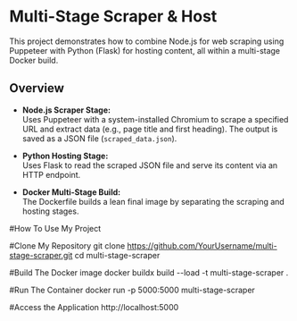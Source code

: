 # Multi-Stage Scraper & Host

This project demonstrates how to combine Node.js for web scraping using Puppeteer with Python (Flask) for hosting content, all within a multi-stage Docker build.

## Overview

- **Node.js Scraper Stage:**  
  Uses Puppeteer with a system-installed Chromium to scrape a specified URL and extract data (e.g., page title and first heading). The output is saved as a JSON file (`scraped_data.json`).

- **Python Hosting Stage:**  
  Uses Flask to read the scraped JSON file and serve its content via an HTTP endpoint.

- **Docker Multi-Stage Build:**  
  The Dockerfile builds a lean final image by separating the scraping and hosting stages.



#How To Use My Project


#Clone My Repository
git clone https://github.com/YourUsername/multi-stage-scraper.git
cd multi-stage-scraper

#Build The Docker image
docker buildx build --load -t multi-stage-scraper .

#Run The Container
docker run -p 5000:5000 multi-stage-scraper

#Access the Application
http://localhost:5000


